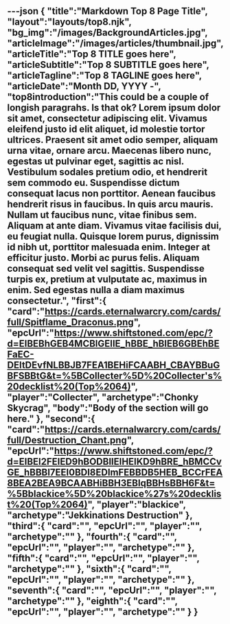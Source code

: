 ---json
{
   "title":"Markdown Top 8 Page Title",
   "layout":"layouts/top8.njk",
   "bg_img":"/images/BackgroundArticles.jpg",
   "articleImage":"/images/articles/thumbnail.jpg",
   "articleTitle":"Top 8 TITLE goes here",
   "articleSubtitle":"Top 8 SUBTITLE goes here",
   "articleTagline":"Top 8 TAGLINE goes here",
   "articleDate":"Month DD, YYYY -",
   "top8introduction":"This could be a couple of longish paragrahs. Is that ok? Lorem ipsum dolor sit amet, consectetur adipiscing elit. Vivamus eleifend justo id elit aliquet, id molestie tortor ultrices. Praesent sit amet odio semper, aliquam urna vitae, ornare arcu. Maecenas libero nunc, egestas ut pulvinar eget, sagittis ac nisl. Vestibulum sodales pretium odio, et hendrerit sem commodo eu. Suspendisse dictum consequat lacus non porttitor. Aenean faucibus hendrerit risus in faucibus. In quis arcu mauris. Nullam ut faucibus nunc, vitae finibus sem. Aliquam at ante diam. Vivamus vitae facilisis dui, eu feugiat nulla. Quisque lorem purus, dignissim id nibh ut, porttitor malesuada enim. Integer at efficitur justo. Morbi ac purus felis. Aliquam consequat sed velit vel sagittis. Suspendisse turpis ex, pretium at vulputate ac, maximus in enim. Sed egestas nulla a diam maximus consectetur.",
   "first":{
      "card":"https://cards.eternalwarcry.com/cards/full/Spitflame_Draconus.png",
      "epcUrl":"https://www.shiftstoned.com/epc/?d=EIBEBhGEB4MCBlGEIIE_hBBE_hBIEB6GBEhBEFaEC-DEItDEvfNLBBJB7FEA1BEHiFCAABH_CBAYBBuGBFSBBtG&t=%5BCollecter%5D%20Collecter's%20decklist%20(Top%2064)",
      "player":"Collecter",
      "archetype":"Chonky Skycrag",
      "body":"Body of the section will go here."
   },
   "second":{
      "card":"https://cards.eternalwarcry.com/cards/full/Destruction_Chant.png",
      "epcUrl":"https://www.shiftstoned.com/epc/?d=EIBEI2FEIED9hBODBlIEIHEIKD9hBRE_hBMCCvGE_hBBBI7EEI0BDI8EDImFEBBDB5HEB_BCCrFEA8BEA2BEA9BCAABHiBBH3EBIqBBHsBBH6F&t=%5Bblackice%5D%20blackice%27s%20decklist%20(Top%2064)",
      "player":"blackice",
      "archetype":"Jekkinations Destruction"
   },
   "third":{
      "card":"",
      "epcUrl":"",
      "player":"",
      "archetype":""
   },
   "fourth":{
      "card":"",
      "epcUrl":"",
      "player":"",
      "archetype":""
   },
   "fifth":{
      "card":"",
      "epcUrl":"",
      "player":"",
      "archetype":""
   },
   "sixth":{
      "card":"",
      "epcUrl":"",
      "player":"",
      "archetype":""
   },
   "seventh":{
      "card":"",
      "epcUrl":"",
      "player":"",
      "archetype":""
   },
   "eighth":{
      "card":"",
      "epcUrl":"",
      "player":"",
      "archetype":""
   }
}
---

